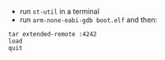 * run `st-util` in a terminal
* run `arm-none-eabi-gdb boot.elf` and then:

```gdb
tar extended-remote :4242
load
quit
```